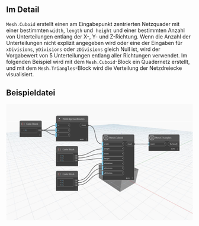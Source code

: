 ## Im Detail
`Mesh.Cuboid` erstellt einen am Eingabepunkt zentrierten Netzquader mit einer bestimmten `width`, `length` und  `height` und einer bestimmten Anzahl von Unterteilungen entlang der X-, Y- und Z-Richtung. Wenn die Anzahl der Unterteilungen nicht explizit angegeben wird oder eine der Eingaben für `xDivisions`, `yDivisions` oder `zDivisions` gleich Null ist, wird der Vorgabewert von 5 Unterteilungen entlang aller Richtungen verwendet.
Im folgenden Beispiel wird mit dem `Mesh.Cuboid`-Block ein Quadernetz erstellt, und mit dem `Mesh.Triangles`-Block wird die Verteilung der Netzdreiecke visualisiert.

## Beispieldatei

![Example](./Autodesk.DesignScript.Geometry.Mesh.Cuboid_img.jpg)
